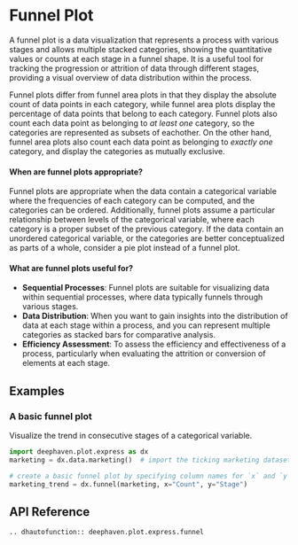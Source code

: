 # Funnel Plot

A funnel plot is a data visualization that represents a process with various stages and allows multiple stacked categories, showing the quantitative values or counts at each stage in a funnel shape. It is a useful tool for tracking the progression or attrition of data through different stages, providing a visual overview of data distribution within the process.

Funnel plots differ from funnel area plots in that they display the absolute count of data points in each category, while funnel area plots display the percentage of data points that belong to each category. Funnel plots also count each data point as belonging to _at least one_ category, so the categories are represented as subsets of eachother. On the other hand, funnel area plots also count each data point as belonging to _exactly one_ category, and display the categories as mutually exclusive.

#### When are funnel plots appropriate?

Funnel plots are appropriate when the data contain a categorical variable where the frequencies of each category can be computed, and the categories can be ordered. Additionally, funnel plots assume a particular relationship between levels of the categorical variable, where each category is a proper subset of the previous category. If the data contain an unordered categorical variable, or the categories are better conceptualized as parts of a whole, consider a pie plot instead of a funnel plot.

#### What are funnel plots useful for?

- **Sequential Processes**: Funnel plots are suitable for visualizing data within sequential processes, where data typically funnels through various stages.
- **Data Distribution**: When you want to gain insights into the distribution of data at each stage within a process, and you can represent multiple categories as stacked bars for comparative analysis.
- **Efficiency Assessment**: To assess the efficiency and effectiveness of a process, particularly when evaluating the attrition or conversion of elements at each stage.

## Examples

### A basic funnel plot

Visualize the trend in consecutive stages of a categorical variable.

```python order=marketing_trend,marketing
import deephaven.plot.express as dx
marketing = dx.data.marketing()  # import the ticking marketing dataset

# create a basic funnel plot by specifying column names for `x` and `y`
marketing_trend = dx.funnel(marketing, x="Count", y="Stage")
```

## API Reference
```{eval-rst}
.. dhautofunction:: deephaven.plot.express.funnel
```
